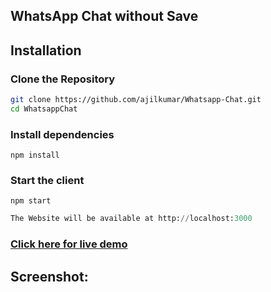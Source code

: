 
## WhatsApp Chat without Save
## Installation

### Clone the Repository

```bash
git clone https://github.com/ajilkumar/Whatsapp-Chat.git
cd WhatsappChat
```
### Install dependencies
```console 
npm install
```
### Start the client
```console
npm start
```
```python
The Website will be available at http://localhost:3000
```
### [Click here for live demo](https://whatsapp-chat-liart.vercel.app/)
## Screenshot:


